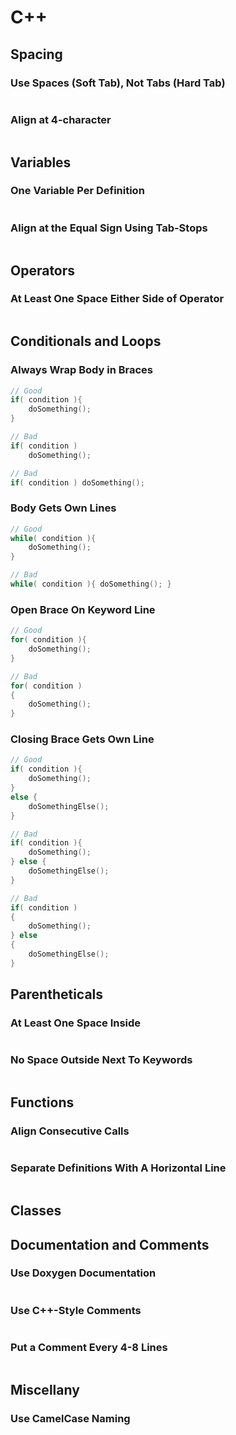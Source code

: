 # C++ #

## Spacing ##

### Use Spaces (Soft Tab), Not Tabs (Hard Tab) ###
```cpp
```

### Align at 4-character ###
```cpp
```

## Variables ##

### One Variable Per Definition ###
```cpp
```

### Align at the Equal Sign Using Tab-Stops ###
```cpp
```

## Operators ##

### At Least One Space Either Side of Operator ###
```cpp
```

## Conditionals and Loops ##

### Always Wrap Body in Braces ###
```cpp
// Good
if( condition ){
    doSomething();
}

// Bad
if( condition )
    doSomething();

// Bad
if( condition ) doSomething();
```

### Body Gets Own Lines ###
```cpp
// Good
while( condition ){
    doSomething();
}

// Bad
while( condition ){ doSomething(); }
```

### Open Brace On Keyword Line ###
```cpp
// Good
for( condition ){
    doSomething();
}

// Bad
for( condition )
{
    doSomething();
}
```

### Closing Brace Gets Own Line ###
```cpp
// Good
if( condition ){
    doSomething();
}
else {
    doSomethingElse();
}

// Bad
if( condition ){
    doSomething();
} else {
    doSomethingElse();
}

// Bad
if( condition )
{
    doSomething();
} else
{
    doSomethingElse();
}
```

## Parentheticals ##

### At Least One Space Inside ###
```cpp
```

### No Space Outside Next To Keywords ###
```cpp
```

## Functions ##

### Align Consecutive Calls ###
```cpp
```

### Separate Definitions With A Horizontal Line ###
```cpp
```

## Classes ##

## Documentation and Comments ##

### Use Doxygen Documentation ###
```cpp
```

### Use C++-Style Comments ###
```cpp
```

### Put a Comment Every 4-8 Lines ###
```cpp
```

## Miscellany ##

### Use CamelCase Naming ###
```cpp
```
